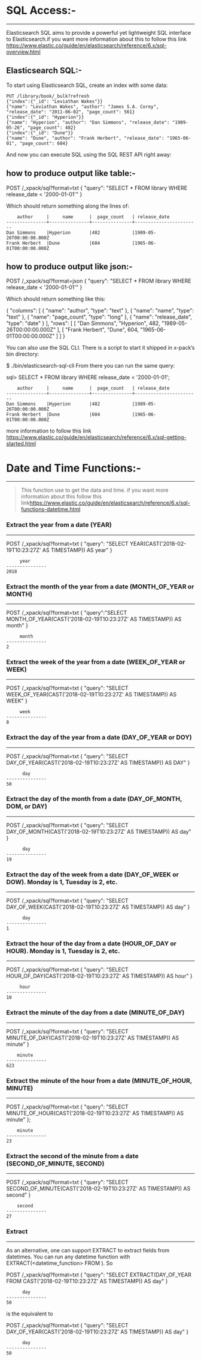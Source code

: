 # SQL Access:-
---

Elasticsearch SQL aims to provide a powerful yet lightweight SQL interface to Elasticsearch.if you want more information about this to follow this link <https://www.elastic.co/guide/en/elasticsearch/reference/6.x/sql-overview.html>

Elasticsearch SQL:-
---

To start using Elasticsearch SQL, create an index with some data:

```
PUT /library/book/_bulk?refresh
{"index":{"_id": "Leviathan Wakes"}}
{"name": "Leviathan Wakes", "author": "James S.A. Corey", "release_date": "2011-06-02", "page_count": 561}
{"index":{"_id": "Hyperion"}}
{"name": "Hyperion", "author": "Dan Simmons", "release_date": "1989-05-26", "page_count": 482}
{"index":{"_id": "Dune"}}
{"name": "Dune", "author": "Frank Herbert", "release_date": "1965-06-01", "page_count": 604}
```
And now you can execute SQL using the SQL REST API right away:

how to produce output like table:-
---

POST /_xpack/sql?format=txt
{
    "query": "SELECT * FROM library WHERE release_date < '2000-01-01'"
}

Which should return something along the lines of:

```
    author     |     name      |  page_count   | release_date
---------------+---------------+---------------+------------------------
Dan Simmons    |Hyperion       |482            |1989-05-26T00:00:00.000Z
Frank Herbert  |Dune           |604            |1965-06-01T00:00:00.000Z
```

how to produce output like json:-
---

POST /_xpack/sql?format=json
{
    "query": "SELECT * FROM library WHERE release_date < '2000-01-01'"
}

Which should return something like this:

{
  "columns": [
    {
      "name": "author",
      "type": "text"
    },
    {
      "name": "name",
      "type": "text"
    },
    {
      "name": "page_count",
      "type": "long"
    },
    {
      "name": "release_date",
      "type": "date"
    }
  ],
  "rows": [
    [
      "Dan Simmons",
      "Hyperion",
      482,
      "1989-05-26T00:00:00.000Z"
    ],
    [
      "Frank Herbert",
      "Dune",
      604,
      "1965-06-01T00:00:00.000Z"
    ]
  ]
}

You can also use the SQL CLI. There is a script to start it shipped in x-pack’s bin directory:

$ ./bin/elasticsearch-sql-cli
From there you can run the same query:

sql> SELECT * FROM library WHERE release_date < '2000-01-01';

```
    author     |     name      |  page_count   | release_date
---------------+---------------+---------------+------------------------
Dan Simmons    |Hyperion       |482            |1989-05-26T00:00:00.000Z
Frank Herbert  |Dune           |604            |1965-06-01T00:00:00.000Z
```
more information to follow this link <https://www.elastic.co/guide/en/elasticsearch/reference/6.x/sql-getting-started.html>

# Date and Time Functions:-
---

> This function use to get the data and time. if you want more information about this follow this link<https://www.elastic.co/guide/en/elasticsearch/reference/6.x/sql-functions-datetime.html>

### Extract the year from a date (YEAR)
---

POST /_xpack/sql?format=txt
{
    "query": "SELECT YEAR(CAST('2018-02-19T10:23:27Z' AS TIMESTAMP)) AS year"
}

```
     year
---------------
2018
```

### Extract the month of the year from a date (MONTH_OF_YEAR or MONTH)
---

POST /_xpack/sql?format=txt
{
"query":"SELECT MONTH_OF_YEAR(CAST('2018-02-19T10:23:27Z' AS TIMESTAMP)) AS month"
}

```
     month
---------------
2
```

### Extract the week of the year from a date (WEEK_OF_YEAR or WEEK)
---

POST /_xpack/sql?format=txt
{
    "query": "SELECT WEEK_OF_YEAR(CAST('2018-02-19T10:23:27Z' AS TIMESTAMP)) AS WEEK"
}

```
     week
---------------
8
```

### Extract the day of the year from a date (DAY_OF_YEAR or DOY)
---

POST /_xpack/sql?format=txt
{
    "query": "SELECT DAY_OF_YEAR(CAST('2018-02-19T10:23:27Z' AS TIMESTAMP)) AS DAY"
}

```
      day
---------------
50
```
### Extract the day of the month from a date (DAY_OF_MONTH, DOM, or DAY)
---

POST /_xpack/sql?format=txt
{
    "query": "SELECT DAY_OF_MONTH(CAST('2018-02-19T10:23:27Z' AS TIMESTAMP)) AS day"
}

```
      day
---------------
19
```
### Extract the day of the week from a date (DAY_OF_WEEK or DOW). Monday is 1, Tuesday is 2, etc.
---

POST /_xpack/sql?format=txt
{
    "query": "SELECT DAY_OF_WEEK(CAST('2018-02-19T10:23:27Z' AS TIMESTAMP)) AS day"
}

```
      day
---------------
1
```

### Extract the hour of the day from a date (HOUR_OF_DAY or HOUR). Monday is 1, Tuesday is 2, etc.
---

POST /_xpack/sql?format=txt
{
    "query": "SELECT HOUR_OF_DAY(CAST('2018-02-19T10:23:27Z' AS TIMESTAMP)) AS hour"
}

```
     hour
---------------
10
```

### Extract the minute of the day from a date (MINUTE_OF_DAY)
---

POST /_xpack/sql?format=txt
{
    "query": "SELECT MINUTE_OF_DAY(CAST('2018-02-19T10:23:27Z' AS TIMESTAMP)) AS minute"
}

```
    minute
---------------
623
```

### Extract the minute of the hour from a date (MINUTE_OF_HOUR, MINUTE)
---

POST /_xpack/sql?format=txt
{
    "query": "SELECT MINUTE_OF_HOUR(CAST('2018-02-19T10:23:27Z' AS TIMESTAMP)) AS minute"
};

```
    minute
---------------
23
```

### Extract the second of the minute from a date (SECOND_OF_MINUTE, SECOND)
---

POST /_xpack/sql?format=txt
{
    "query": "SELECT SECOND_OF_MINUTE(CAST('2018-02-19T10:23:27Z' AS TIMESTAMP)) AS second"
}

```
    second
---------------
27
```

### Extract
---

As an alternative, one can support EXTRACT to extract fields from datetimes. You can run any datetime function with EXTRACT(<datetime_function> FROM <expression>). So

POST /_xpack/sql?format=txt
{
    "query": "SELECT EXTRACT(DAY_OF_YEAR FROM CAST('2018-02-19T10:23:27Z' AS TIMESTAMP)) AS day"
}

```
      day
---------------
50
```

is the equivalent to


POST /_xpack/sql?format=txt
{
    "query": "SELECT DAY_OF_YEAR(CAST('2018-02-19T10:23:27Z' AS TIMESTAMP)) AS day"
}

```
      day
---------------
50
```
